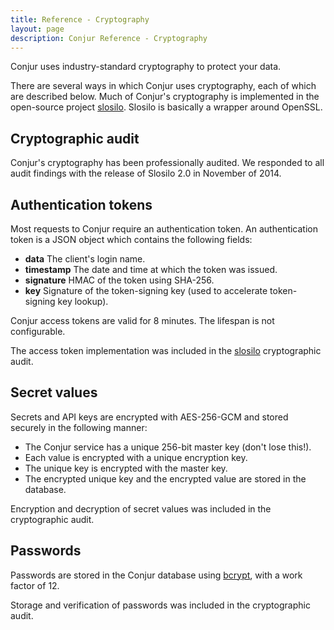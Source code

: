```yaml
---
title: Reference - Cryptography
layout: page
description: Conjur Reference - Cryptography
---
```


Conjur uses industry-standard cryptography to protect your data.

There are several ways in which Conjur uses cryptography, each of which are described below. Much of Conjur's cryptography is implemented in the open-source project [slosilo](https://github.com/cyberark/slosilo). Slosilo is basically a wrapper around OpenSSL.

## Cryptographic audit

Conjur's cryptography has been professionally audited. We responded to all audit findings
with the release of Slosilo 2.0 in November of 2014.

## Authentication tokens

Most requests to Conjur require an authentication token. An authentication token is a JSON object which contains the following fields:

* **data** The client's login name.
* **timestamp** The date and time at which the token was issued.
* **signature** HMAC of the token using SHA-256.
* **key** Signature of the token-signing key (used to accelerate token-signing key lookup).

Conjur access tokens are valid for 8 minutes. The lifespan is not configurable.

The access token implementation was included in the [slosilo](https://github.com/cyberark/slosilo) cryptographic audit.

## Secret values

Secrets and API keys are encrypted with AES-256-GCM and stored securely in the following manner:

* The Conjur service has a unique 256-bit master key (don't lose this!).
* Each value is encrypted with a unique encryption key.
* The unique key is encrypted with the master key.
* The encrypted unique key and the encrypted value are stored in the database.

Encryption and decryption of secret values was included in the cryptographic audit.

## Passwords

Passwords are stored in the Conjur database using [bcrypt](https://en.wikipedia.org/wiki/Bcrypt), with a work factor of 12.

Storage and verification of passwords was included in the cryptographic audit.
